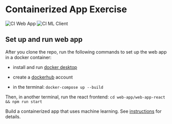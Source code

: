 # Containerized App Exercise
![CI Web App](https://github.com/software-students-fall2023/4-containerized-app-exercise-mango-apple/actions/workflows/web_app_ci.yml/badge.svg)
![CI ML Client](https://github.com/software-students-fall2023/4-containerized-app-exercise-mango-apple/actions/workflows/ml_client_ci.yml/badge.svg)

## Set up and run web app

After you clone the repo, run the following commands to set up the web app in a docker container:

- install and run [docker desktop](https://www.docker.com/get-started)

- create a [dockerhub](https://hub.docker.com/signup) account

- in the terminal: `docker-compose up --build`


Then, in another terminal, run the react frontend:
`cd web-app/web-app-react && npm run start`



Build a containerized app that uses machine learning. See [instructions](./instructions.md) for details.
